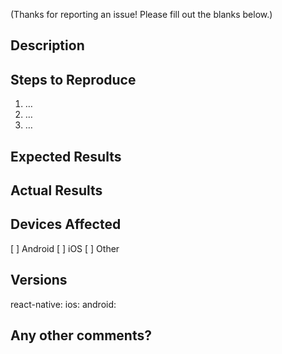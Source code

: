(Thanks for reporting an issue! Please fill out the blanks below.)

## Description

## Steps to Reproduce

1. …
2. …
3. …

## Expected Results

## Actual Results

## Devices Affected

[ ] Android
[ ] iOS
[ ] Other

## Versions

react-native:
ios:
android:

## Any other comments?
